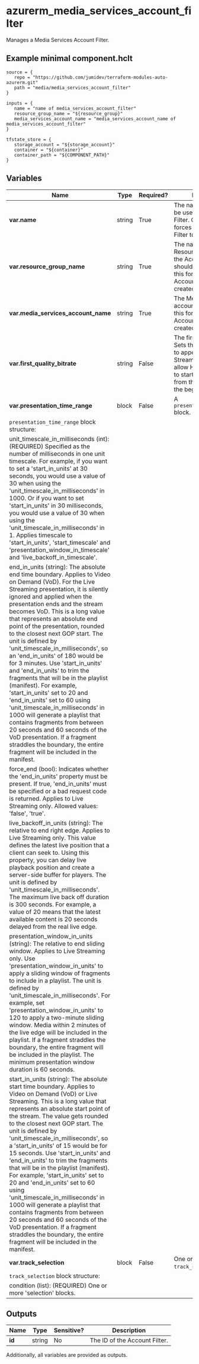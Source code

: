 # azurerm_media_services_account_filter

Manages a Media Services Account Filter.

## Example minimal component.hclt

```hcl
source = {
   repo = "https://github.com/jumidev/terraform-modules-auto-azurerm.git" 
   path = "media/media_services_account_filter" 
}

inputs = {
   name = "name of media_services_account_filter" 
   resource_group_name = "${resource_group}" 
   media_services_account_name = "media_services_account_name of media_services_account_filter" 
}

tfstate_store = {
   storage_account = "${storage_account}" 
   container = "${container}" 
   container_path = "${COMPONENT_PATH}" 
}

```

## Variables

| Name | Type | Required? |  Description |
| ---- | ---- | --------- |  ----------- |
| **var.name** | string | True | The name which should be used for this Account Filter. Changing this forces a new Account Filter to be created. | 
| **var.resource_group_name** | string | True | The name of the Resource Group where the Account Filter should exist. Changing this forces a new Account Filter to be created. | 
| **var.media_services_account_name** | string | True | The Media Services account name. Changing this forces a new Account Filter to be created. | 
| **var.first_quality_bitrate** | string | False | The first quality bitrate. Sets the first video track to appear in the Live Streaming playlist to allow HLS native players to start downloading from this quality level at the beginning. | 
| **var.presentation_time_range** | block | False | A `presentation_time_range` block. | 
| `presentation_time_range` block structure: || 
|   unit_timescale_in_milliseconds (int): (REQUIRED) Specified as the number of milliseconds in one unit timescale. For example, if you want to set a 'start_in_units' at 30 seconds, you would use a value of 30 when using the 'unit_timescale_in_milliseconds' in 1000. Or if you want to set 'start_in_units' in 30 milliseconds, you would use a value of 30 when using the 'unit_timescale_in_milliseconds' in 1. Applies timescale to 'start_in_units', 'start_timescale' and 'presentation_window_in_timescale' and 'live_backoff_in_timescale'. ||
|   end_in_units (string): The absolute end time boundary. Applies to Video on Demand (VoD). For the Live Streaming presentation, it is silently ignored and applied when the presentation ends and the stream becomes VoD. This is a long value that represents an absolute end point of the presentation, rounded to the closest next GOP start. The unit is defined by 'unit_timescale_in_milliseconds', so an 'end_in_units' of 180 would be for 3 minutes. Use 'start_in_units' and 'end_in_units' to trim the fragments that will be in the playlist (manifest). For example, 'start_in_units' set to 20 and 'end_in_units' set to 60 using 'unit_timescale_in_milliseconds' in 1000 will generate a playlist that contains fragments from between 20 seconds and 60 seconds of the VoD presentation. If a fragment straddles the boundary, the entire fragment will be included in the manifest. ||
|   force_end (bool): Indicates whether the 'end_in_units' property must be present. If true, 'end_in_units' must be specified or a bad request code is returned. Applies to Live Streaming only. Allowed values: 'false', 'true'. ||
|   live_backoff_in_units (string): The relative to end right edge. Applies to Live Streaming only. This value defines the latest live position that a client can seek to. Using this property, you can delay live playback position and create a server-side buffer for players. The unit is defined by 'unit_timescale_in_milliseconds'. The maximum live back off duration is 300 seconds. For example, a value of 20 means that the latest available content is 20 seconds delayed from the real live edge. ||
|   presentation_window_in_units (string): The relative to end sliding window. Applies to Live Streaming only. Use 'presentation_window_in_units' to apply a sliding window of fragments to include in a playlist. The unit is defined by 'unit_timescale_in_milliseconds'. For example, set 'presentation_window_in_units' to 120 to apply a two-minute sliding window. Media within 2 minutes of the live edge will be included in the playlist. If a fragment straddles the boundary, the entire fragment will be included in the playlist. The minimum presentation window duration is 60 seconds. ||
|   start_in_units (string): The absolute start time boundary. Applies to Video on Demand (VoD) or Live Streaming. This is a long value that represents an absolute start point of the stream. The value gets rounded to the closest next GOP start. The unit is defined by 'unit_timescale_in_milliseconds', so a 'start_in_units' of 15 would be for 15 seconds. Use 'start_in_units' and 'end_in_units' to trim the fragments that will be in the playlist (manifest). For example, 'start_in_units' set to 20 and 'end_in_units' set to 60 using 'unit_timescale_in_milliseconds' in 1000 will generate a playlist that contains fragments from between 20 seconds and 60 seconds of the VoD presentation. If a fragment straddles the boundary, the entire fragment will be included in the manifest. ||
| **var.track_selection** | block | False | One or more `track_selection` blocks. | 
| `track_selection` block structure: || 
|   condition (list): (REQUIRED) One or more 'selection' blocks. ||



## Outputs

| Name | Type | Sensitive? | Description |
| ---- | ---- | --------- | --------- |
| **id** | string | No  | The ID of the Account Filter. | 

Additionally, all variables are provided as outputs.
